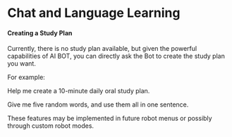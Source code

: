 # Chat and Language Learning

#### Creating a Study Plan

Currently, there is no study plan available, but given the powerful capabilities of AI BOT, you can directly ask the Bot to create the study plan you want.

For example:

Help me create a 10-minute daily oral study plan.

Give me five random words, and use them all in one sentence.

These features may be implemented in future robot menus or possibly through custom robot modes.